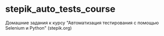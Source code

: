 # stepik_auto_tests_course
Домашние задания к курсу "Автоматизация тестирования с помощью Selenium и Python" (stepik.org)
